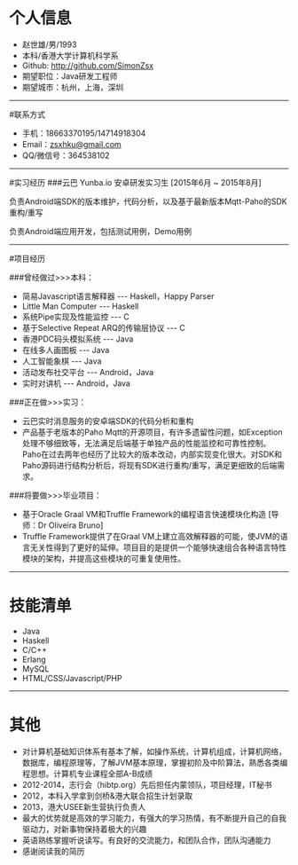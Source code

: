 # 个人信息

- 赵世雄/男/1993 
- 本科/香港大学计算机科学系 
- Github: http://github.com/SimonZsx
- 期望职位：Java研发工程师
- 期望城市：杭州，上海，深圳
---
#联系方式
- 手机：18663370195/14714918304
- Email：zsxhku@gmail.com
- QQ/微信号：364538102
---
#实习经历
###云巴 Yunba.io 安卓研发实习生
[2015年6月 ~ 2015年8月]

负责Android端SDK的版本维护，代码分析，以及基于最新版本Mqtt-Paho的SDK重构/重写

负责Android端应用开发，包括测试用例，Demo用例

---
#项目经历

###曾经做过>>>本科：

- 简易Javascript语言解释器 --- Haskell，Happy Parser
- Little Man Computer --- Haskell
- 系统Pipe实现及性能监控 --- C
- 基于Selective Repeat ARQ的传输层协议 --- C
- 香港PDC码头模拟系统 --- Java
- 在线多人画图板 --- Java
- 人工智能象棋 --- Java
- 活动发布社交平台 --- Android，Java
- 实时对讲机 --- Android，Java

###正在做>>>实习：
- 云巴实时消息服务的安卓端SDK的代码分析和重构
- 产品基于老版本的Paho Mqtt的开源项目，有许多遗留性问题，如Exception处理不够细致等，无法满足后端基于单独产品的性能监控和可靠性控制。Paho在过去两年也经历了比较大的版本改动，内部实现变化很大。对SDK和Paho源码进行结构分析后，将现有SDK进行重构/重写，满足更细致的后端需求。

###将要做>>>毕业项目：

- 基于Oracle Graal VM和Truffle Framework的编程语言快速模块化构造 [导师：Dr Oliveira Bruno]
- Truffle Framework提供了在Graal VM上建立高效解释器的可能，使JVM的语言无关性得到了更好的延伸。项目目的是提供一个能够快速组合各种语言特性模块的架构，并提高这些模块的可重复使用性。

---

# 技能清单

- Java
- Haskell
- C/C++
- Erlang
- MySQL
- HTML/CSS/Javascript/PHP

---

# 其他
- 对计算机基础知识体系有基本了解，如操作系统，计算机组成，计算机网络，数据库，编程原理等，了解JVM基本原理，掌握初阶及中阶算法，熟悉各类编程思想。计算机专业课程全部A-B成绩
- 2012-2014，志行会（hibtp.org）先后担任内蒙领队，项目经理，IT秘书
- 2012，本科入学拿到剑桥&港大联合招生计划录取
- 2013，港大USEE新生营执行负责人
- 最大的优势就是高效的学习能力，有强大的学习热情，有不断提升自己的自我驱动力，对新事物保持着极大的兴趣
- 英语熟练掌握听说读写。有良好的交流能力，和团队合作，团队沟通能力
- 感谢阅读我的简历
